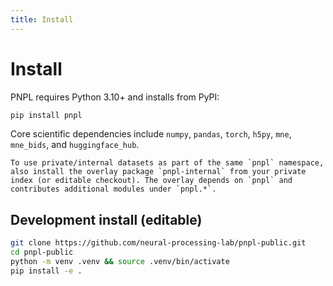 ```yaml
---
title: Install
---
```


# Install

PNPL requires Python 3.10+ and installs from PyPI:

```bash
pip install pnpl
```

Core scientific dependencies include `numpy`, `pandas`, `torch`, `h5py`, `mne`, `mne_bids`, and `huggingface_hub`.

```{tip}
To use private/internal datasets as part of the same `pnpl` namespace, also install the overlay package `pnpl-internal` from your private index (or editable checkout). The overlay depends on `pnpl` and contributes additional modules under `pnpl.*`.
```

## Development install (editable)

```bash
git clone https://github.com/neural-processing-lab/pnpl-public.git
cd pnpl-public
python -m venv .venv && source .venv/bin/activate
pip install -e .
```

